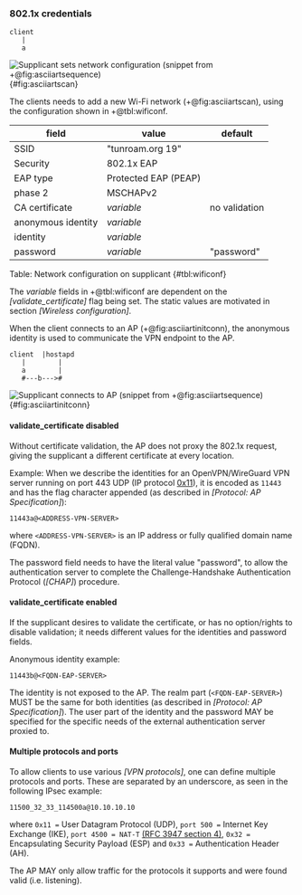
### 802.1x credentials

```
client
   |
   a
```
![Supplicant sets network configuration (snippet from +@fig:asciiartsequence)](/pixel.png){#fig:asciiartscan}

<!--
The client can connect to a foreign AP when found during scanning for new networks,
as shown in step a in
-->
The clients needs to add a new Wi-Fi network
(+@fig:asciiartscan),
using the configuration shown in +@tbl:wificonf.

| field | value | default |
| --- | ------ | --- |
| SSID | "tunroam.org 19" | |
| Security | 802.1x EAP | |
| EAP type | Protected EAP (PEAP) | |
| phase 2 | MSCHAPv2 | |
| CA certificate | *variable* | no validation |
| anonymous identity | *variable*| |
| identity | *variable* | |
| password | *variable* | "password" |
Table: Network configuration on supplicant {#tbl:wificonf}

The *variable* fields in +@tbl:wificonf
are dependent on the
*[validate_certificate]* flag being set.
The static values are motivated in section *[Wireless configuration]*.


When the client connects to an AP (+@fig:asciiartinitconn),
the anonymous identity is used to communicate the VPN endpoint to the AP.

```
client  |hostapd
   |        |
   a        |
   #---b--->#
```
![Supplicant connects to AP (snippet from +@fig:asciiartsequence)](/pixel.png){#fig:asciiartinitconn}

#### validate_certificate disabled

Without certificate validation,
the AP does not proxy the 802.1x request,
giving the supplicant a different certificate at every location.

Example:
When we describe the identities for an OpenVPN/WireGuard VPN server running on port 443 UDP
(IP protocol [0x11](https://www.iana.org/assignments/protocol-numbers/protocol-numbers.xhtml)),
it is encoded as `11443`
and has the flag character appended (as described in *[Protocol: AP Specification]*):

```
11443a@<ADDRESS-VPN-SERVER>
```

where `<ADDRESS-VPN-SERVER>` is an IP address or fully qualified domain name (FQDN).

The password field needs to have the literal value "password",
to allow the authentication server to complete the
Challenge-Handshake Authentication Protocol (*[CHAP]*) procedure.

#### validate_certificate enabled

If the supplicant desires to validate the certificate,
or has no option/rights to disable validation;
it needs different values for the identities and password fields.

Anonymous identity example:
```
11443b@<FQDN-EAP-SERVER>
```

The identity is not exposed to the AP.
The realm part (`<FQDN-EAP-SERVER>`) MUST be the same
for both identities
(as described in *[Protocol: AP Specification]*).
The user part of the identity and the password
MAY
be specified for the specific needs of the
external authentication server proxied to.

#### Multiple protocols and ports

To allow clients to use various *[VPN protocols]*,
one can define multiple protocols and ports.
These are separated by an underscore,
as seen in the following IPsec example:

```
11500_32_33_114500a@10.10.10.10
```

where
`0x11 =` User Datagram Protocol (UDP),
`port 500 =` Internet Key Exchange (IKE),
`port 4500 = NAT-T`
[(RFC 3947 section 4)](https://tools.ietf.org/html/rfc3947),
`0x32 =` Encapsulating Security Payload (ESP)
and
`0x33 =` Authentication Header (AH).


The AP MAY only allow traffic for the protocols it supports
and were found valid (i.e. listening).

